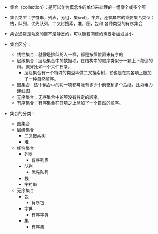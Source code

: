 - 集合（collection）：是可以作为概念性的单位来处理的一组零个或多个项
- 集合类型：字符串，列表，元组，集(set)，字典，还有其它的重要集合类型：栈，队列，优先队列，二叉树搜索，堆，图，包和
    各种类型的有序集合
- 集合通常是动态的而不是静态的，可以随着问题的需要增加或减小

- 集合区分：
    - 线性集合：就像是排队的人一样，都是按照位置来有序的
    - 层级集合：层级集合中的数据项，在结构中的顺序类似于一颗上下颠倒的树。就好比如一个文件目录。
        - 层级集合有一个特殊的类型叫做二叉搜索树，它也是在其各项上施加了一种自然顺序。
    - 图集合：这个集合中的每一项都可能有多少个前驱和多个后继。比如电力连线图
    - 无序集合：无序集合中的项没有特定的顺序。
    - 有序集合：有序集合在其项之上施加了一个自然的顺序。
 - 集合的分类：
    - 图集合
    - 层级集合
        - 二叉搜索树
        - 堆
    - 线性集合
        - 列表
            - 有序列表
        - 队列
            - 优先队列
        - 栈
        - 字符串
    - 无序集合
        - 包
            - 有序包
        - 字典
            - 有序字典
        - 集
            - 有序集
            
            
              
    
  
    
